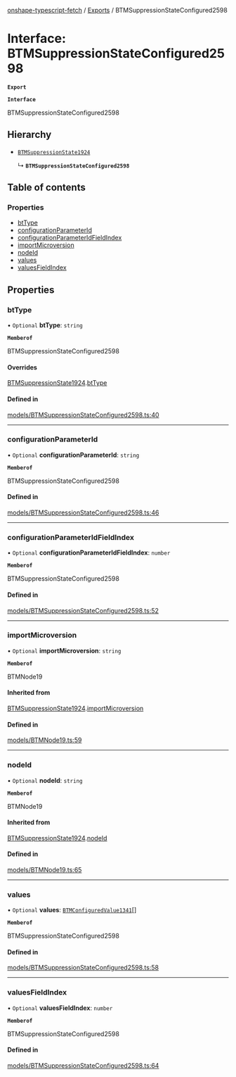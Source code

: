 [onshape-typescript-fetch](../README.md) / [Exports](../modules.md) / BTMSuppressionStateConfigured2598

# Interface: BTMSuppressionStateConfigured2598

**`Export`**

**`Interface`**

BTMSuppressionStateConfigured2598

## Hierarchy

- [`BTMSuppressionState1924`](BTMSuppressionState1924.md)

  ↳ **`BTMSuppressionStateConfigured2598`**

## Table of contents

### Properties

- [btType](BTMSuppressionStateConfigured2598.md#bttype)
- [configurationParameterId](BTMSuppressionStateConfigured2598.md#configurationparameterid)
- [configurationParameterIdFieldIndex](BTMSuppressionStateConfigured2598.md#configurationparameteridfieldindex)
- [importMicroversion](BTMSuppressionStateConfigured2598.md#importmicroversion)
- [nodeId](BTMSuppressionStateConfigured2598.md#nodeid)
- [values](BTMSuppressionStateConfigured2598.md#values)
- [valuesFieldIndex](BTMSuppressionStateConfigured2598.md#valuesfieldindex)

## Properties

### btType

• `Optional` **btType**: `string`

**`Memberof`**

BTMSuppressionStateConfigured2598

#### Overrides

[BTMSuppressionState1924](BTMSuppressionState1924.md).[btType](BTMSuppressionState1924.md#bttype)

#### Defined in

[models/BTMSuppressionStateConfigured2598.ts:40](https://github.com/toebes/onshape-typescript-fetch/blob/3e11ae1/models/BTMSuppressionStateConfigured2598.ts#L40)

___

### configurationParameterId

• `Optional` **configurationParameterId**: `string`

**`Memberof`**

BTMSuppressionStateConfigured2598

#### Defined in

[models/BTMSuppressionStateConfigured2598.ts:46](https://github.com/toebes/onshape-typescript-fetch/blob/3e11ae1/models/BTMSuppressionStateConfigured2598.ts#L46)

___

### configurationParameterIdFieldIndex

• `Optional` **configurationParameterIdFieldIndex**: `number`

**`Memberof`**

BTMSuppressionStateConfigured2598

#### Defined in

[models/BTMSuppressionStateConfigured2598.ts:52](https://github.com/toebes/onshape-typescript-fetch/blob/3e11ae1/models/BTMSuppressionStateConfigured2598.ts#L52)

___

### importMicroversion

• `Optional` **importMicroversion**: `string`

**`Memberof`**

BTMNode19

#### Inherited from

[BTMSuppressionState1924](BTMSuppressionState1924.md).[importMicroversion](BTMSuppressionState1924.md#importmicroversion)

#### Defined in

[models/BTMNode19.ts:59](https://github.com/toebes/onshape-typescript-fetch/blob/3e11ae1/models/BTMNode19.ts#L59)

___

### nodeId

• `Optional` **nodeId**: `string`

**`Memberof`**

BTMNode19

#### Inherited from

[BTMSuppressionState1924](BTMSuppressionState1924.md).[nodeId](BTMSuppressionState1924.md#nodeid)

#### Defined in

[models/BTMNode19.ts:65](https://github.com/toebes/onshape-typescript-fetch/blob/3e11ae1/models/BTMNode19.ts#L65)

___

### values

• `Optional` **values**: [`BTMConfiguredValue1341`](BTMConfiguredValue1341.md)[]

**`Memberof`**

BTMSuppressionStateConfigured2598

#### Defined in

[models/BTMSuppressionStateConfigured2598.ts:58](https://github.com/toebes/onshape-typescript-fetch/blob/3e11ae1/models/BTMSuppressionStateConfigured2598.ts#L58)

___

### valuesFieldIndex

• `Optional` **valuesFieldIndex**: `number`

**`Memberof`**

BTMSuppressionStateConfigured2598

#### Defined in

[models/BTMSuppressionStateConfigured2598.ts:64](https://github.com/toebes/onshape-typescript-fetch/blob/3e11ae1/models/BTMSuppressionStateConfigured2598.ts#L64)
